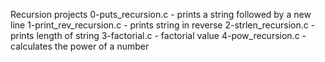 Recursion projects
0-puts_recursion.c - prints a string followed by a new line
1-print_rev_recursion.c - prints string in reverse
2-strlen_recursion.c - prints length of string
3-factorial.c - factorial value
4-pow_recursion.c - calculates the power of a number